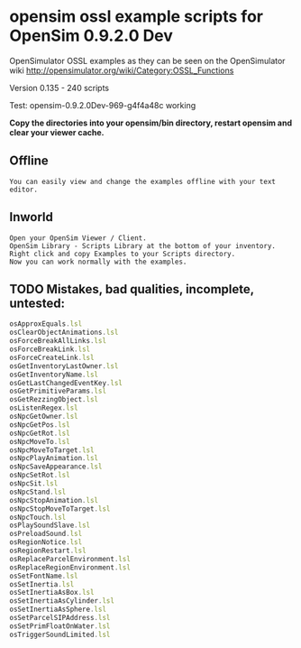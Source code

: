 # opensim ossl example scripts for OpenSim 0.9.2.0 Dev

OpenSimulator OSSL examples as they can be seen on the OpenSimulator wiki http://opensimulator.org/wiki/Category:OSSL_Functions

Version 0.135 - 240 scripts

Test: opensim-0.9.2.0Dev-969-g4f4a48c working

**Copy the directories into your opensim/bin directory, restart opensim and clear your viewer cache.**

## Offline
    You can easily view and change the examples offline with your text editor.

## Inworld
    Open your OpenSim Viewer / Client.
    OpenSim Library - Scripts Library at the bottom of your inventory.
    Right click and copy Examples to your Scripts directory.
    Now you can work normally with the examples.

## TODO Mistakes, bad qualities, incomplete, untested:

```javascript
osApproxEquals.lsl
osClearObjectAnimations.lsl
osForceBreakAllLinks.lsl
osForceBreakLink.lsl
osForceCreateLink.lsl
osGetInventoryLastOwner.lsl
osGetInventoryName.lsl
osGetLastChangedEventKey.lsl
osGetPrimitiveParams.lsl
osGetRezzingObject.lsl
osListenRegex.lsl
osNpcGetOwner.lsl
osNpcGetPos.lsl
osNpcGetRot.lsl
osNpcMoveTo.lsl
osNpcMoveToTarget.lsl
osNpcPlayAnimation.lsl
osNpcSaveAppearance.lsl
osNpcSetRot.lsl
osNpcSit.lsl
osNpcStand.lsl
osNpcStopAnimation.lsl
osNpcStopMoveToTarget.lsl
osNpcTouch.lsl
osPlaySoundSlave.lsl
osPreloadSound.lsl
osRegionNotice.lsl
osRegionRestart.lsl
osReplaceParcelEnvironment.lsl
osReplaceRegionEnvironment.lsl
osSetFontName.lsl
osSetInertia.lsl
osSetInertiaAsBox.lsl
osSetInertiaAsCylinder.lsl
osSetInertiaAsSphere.lsl
osSetParcelSIPAddress.lsl
osSetPrimFloatOnWater.lsl
osTriggerSoundLimited.lsl
```
